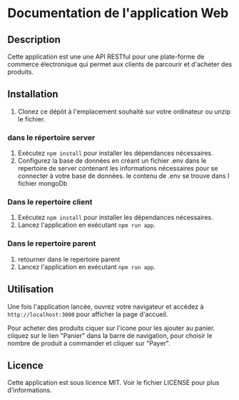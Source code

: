 # Documentation de l'application Web

## Description
Cette application est une une API RESTful pour une plate-forme de commerce électronique qui permet aux clients de parcourir et d'acheter des produits. 

## Installation
1. Clonez ce dépôt à l'emplacement souhaité sur votre ordinateur ou unzip le fichier.
### dans le répertoire server
1. Exécutez `npm install` pour installer les dépendances nécessaires.
2. Configurez la base de données en créant un fichier .env dans le repertoire de server contenant les informations nécessaires pour se connecter à votre base de données. le contenu de .env se trouve dans l fichier mongoDb
### Dans le repertoire client
1. Exécutez `npm install` pour installer les dépendances nécessaires.
2. Lancez l'application en exécutant `npm run app`.

### Dans le repertoire parent
1. retourner dans le repertoire parent
2. Lancez l'application en exécutant `npm run app`.

## Utilisation
Une fois l'application lancée, ouvrez votre navigateur et accédez à `http://localhost:3000` pour afficher la page d'accueil.

Pour acheter des produits ciquer sur l'icone pour les ajouter au panier. cliquez sur le lien "Panier" dans la barre de navigation, pour choisir le nombre de produit a commander et cliquer sur "Payer".

## Licence
Cette application est sous licence MIT. Voir le fichier LICENSE pour plus d'informations.
